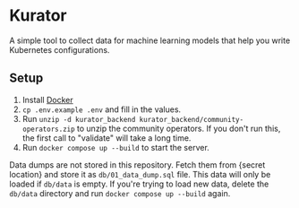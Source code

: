 # Kurator

A simple tool to collect data for machine learning models that help you write Kubernetes configurations.

## Setup

1. Install [Docker](https://docs.docker.com/install/)
2. `cp .env.example .env` and fill in the values.
3. Run `unzip -d kurator_backend kurator_backend/community-operators.zip` to unzip the community operators. If you don't run this, the first call to "validate" will take a long time.
4. Run `docker compose up --build` to start the server.

Data dumps are not stored in this repository. Fetch them from {secret location} and store it as `db/01_data_dump.sql` file. This data will only be loaded if `db/data` is empty. If you're trying to load new data, delete the `db/data` directory and run `docker compose up --build` again.

<!-- This simple app is for collecting data of the form: **(Existing Config, Change Instruction, New Config)**. Since making users enter this data from scratch is too expensive, this app helps in the following ways:

- It allows users to select existing configurations from a list of existing configurations.
- It allows users to edit existing configurations, and the app calls GPT-3 to generate change instructions.
- Since the generated change instructions are not always correct, the app allows users to edit the change instructions.

If a user makes changes to the change instruction, we flag the data sample as "edited" (along with recording the change instruction before the edit). This is useful for training a model with better change instructions.

The app has simple UI:

- There are 3 columns: Existing Config, New Config and Diff for easy visualization of the change.
- There's one row at the bottom for entering the change instruction. This will be automatically filled by GPT-3.
- Finally, one submit button to submit the data sample.
- Users can edit their data points if they want to.

The database schema is as follows:

Table: edit_data_points (stores the data points of the edit task)
- id: Primary key
- user_email: string
- existing_config: The existing configuration
- change_instruction: The change instruction
- new_config: The new configuration
- generated_change_instruction: The change instruction generated by GPT-3
- edited: Whether the change instruction was edited by the user

Table: existing_configs
- id: Primary key
- config: The existing configuration
- tag: The tag for the existing configuration -->
